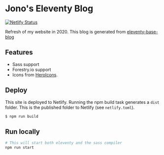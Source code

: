 # Jono's Eleventy Blog
[![Netlify Status](https://api.netlify.com/api/v1/badges/d6e74da5-c5f3-480b-8ae7-c7706679401c/deploy-status)](https://app.netlify.com/sites/elastic-engelbart-26e6d9/deploys)

Refresh of my website in 2020. This blog is generated from [eleventy-base-blog](https://github.com/11ty/eleventy-base-blog)

## Features
- Sass support
- Forestry.io support
- Icons from [HeroIcons](https://heroicons.com/).

## Deploy
This site is deployed to Netlify. Running the npm build task generates a `dist` folder. This is the published folder to Netlify (see `netlify.toml`).

```bash
$ npm run build
```

## Run locally
```bash
# This will start both eleventy and the sass compiler
npm run start
```
